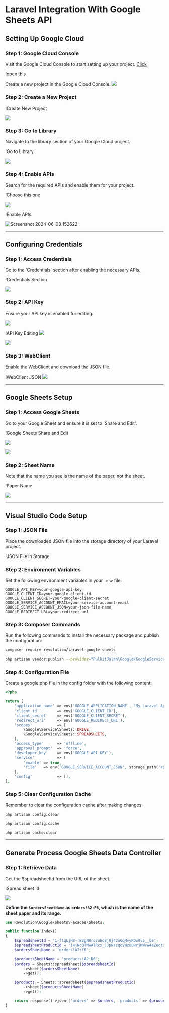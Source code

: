 # Laravel Integration With Google Sheets API

## Setting Up Google Cloud

### Step 1: Google Cloud Console
Visit the Google Cloud Console to start setting up your project.
<a href="https://console.cloud.google.com">Click</a>

!open this 

Create a new project in the Google Cloud Console.
![](file:///C:/Users/w/Desktop/google%20sheet/Screenshot%202024-06-03%20134011.png)

### Step 2: Create a New Project

!Create New Project

![](file:///C:/Users/w/Desktop/google%20sheet/Screenshot%202024-06-03%20134152.png)
### Step 3: Go to Library
Navigate to the library section of your Google Cloud project.

!Go to Library

![](file:///C:/Users/w/Desktop/google%20sheet/Screenshot%202024-06-03%20134244.png)

### Step 4: Enable APIs
Search for the required APIs and enable them for your project.

!Choose this one

![](file:///C:/Users/w/Desktop/google%20sheet/Screenshot%202024-06-03%20134335.png)

!Enable APIs

![Screenshot 2024-06-03 152622](file:///C:/Users/w/Desktop/google%20sheet/Screenshot%202024-06-03%20152622.png)

------

## Configuring Credentials

### Step 1: Access Credentials
Go to the 'Credentials' section after enabling the necessary APIs.

!Credentials Section

![](file:///C:/Users/w/Desktop/google%20sheet/Screenshot%202024-06-03%20134523.png)

### Step 2: API Key
Ensure your API key is enabled for editing.

![](file:///C:/Users/w/Desktop/google%20sheet/Screenshot%202024-06-03%20134725.png)

!API Key Editing
![](file:///C:/Users/w/Desktop/google%20sheet/Screenshot%202024-06-03%20151423.png)

![](file:///C:/Users/w/Desktop/google%20sheet/Screenshot%202024-06-03%20151453.png)

### Step 3: WebClient
Enable the WebClient and download the JSON file.

!WebClient JSON
![](file:///C:/Users/w/Desktop/google%20sheet/Screenshot%202024-06-03%20152043.png)

------------------------------------------

## Google Sheets Setup

### Step 1: Access Google Sheets
Go to your Google Sheet and ensure it is set to 'Share and Edit'.

!Google Sheets Share and Edit

![](file:///C:/Users/w/Desktop/google%20sheet/Screenshot%202024-06-03%20134838.png)

![](file:///C:/Users/w/Desktop/google%20sheet/Screenshot%202024-06-03%20134933.png)

### Step 2: Sheet Name
Note that the name you see is the name of the paper, not the sheet.

!Paper Name

![](file:///C:/Users/w/Desktop/google%20sheet/Screenshot%202024-06-03%20135109.png)

-------------------------

## Visual Studio Code Setup

### Step 1: JSON File
Place the downloaded JSON file into the storage directory of your Laravel project.

!JSON File in Storage 

### Step 2: Environment Variables
Set the following environment variables in your `.env` file:

```plaintext
GOOGLE_API_KEY=your-google-api-key
GOOGLE_CLIENT_ID=your-google-client-id
GOOGLE_CLIENT_SECRET=your-google-client-secret
GOOGLE_SERVICE_ACCOUNT_EMAIL=your-service-account-email
GOOGLE_SERVICE_ACCOUNT_JSON=your-json-file-name
GOOGLE_REDIRECT_URL=your-redirect-url
```
### Step 3: Composer Commands
Run the following commands to install the necessary package and publish the configuration:

```sh
composer require revolution/laravel-google-sheets
```
```sh
php artisan vendor:publish --provider="PulkitJalan\Google\GoogleServiceProvider" --tag="config"
```

### Step 4: Configuration File
Create a google.php file in the config folder with the following content:

```php
<?php

return [
    'application_name' => env('GOOGLE_APPLICATION_NAME', 'My Laravel Application'),
    'client_id'        => env('GOOGLE_CLIENT_ID'),
    'client_secret'    => env('GOOGLE_CLIENT_SECRET'),
    'redirect_uri'     => env('GOOGLE_REDIRECT_URL'),
    'scopes'           => [
        \Google\Service\Sheets::DRIVE,
        \Google\Service\Sheets::SPREADSHEETS,
    ],
    'access_type'      => 'offline',
    'approval_prompt'  => 'force',
    'developer_key'    => env('GOOGLE_API_KEY'),
    'service'          => [
        'enable' => true,
        'file'   => env('GOOGLE_SERVICE_ACCOUNT_JSON', storage_path('app/google-service-account.json')),
    ],
    'config'           => [],
];
```

### Step 5: Clear Configuration Cache
Remember to clear the configuration cache after making changes:

```sh
php artisan config:clear
```
```sh
php artisan config:cache
```
```sh
php artisan cache:clear
```
--------------

## Generate Process Google Sheets Data Controller

### Step 1: Retrieve Data
Get the $spreadsheetId from the URL of the sheet.

!Spread sheet Id

![](file:///C:/Users/w/Desktop/google%20sheet/Screenshot%202024-06-03%20154512.png)

**Define the `$ordersSheetName` as `orders!A2:F6`, which is the name of the sheet paper and its range.**


```php
use Revolution\Google\Sheets\Facades\Sheets;

public function index()
{
    $spreadsheetId = '1-ftqLjH8-rB2gNRro7uEq8j0j42oGqMvyKOw0v5__bE';
    $spreadsheetProductId = '14jNcQTMwAlRcx_JJpNszqovWzuBwrjKWvw4eZeotzJw';
    $ordersSheetName = 'orders!A2:f6';

    $productsSheetName = 'products!A2:D6';
    $orders = Sheets::spreadsheet($spreadsheetId)
        ->sheet($ordersSheetName)
        ->get();

    $products = Sheets::spreadsheet($spreadsheetProductId)
        ->sheet($productsSheetName)
        ->get();

    return response()->json(['orders' => $orders, 'products' => $products]);
}
```

